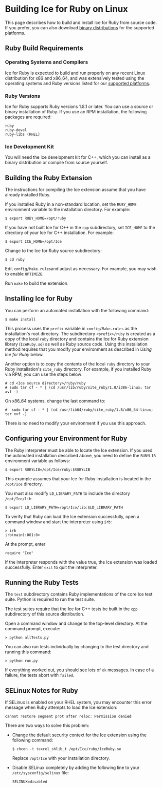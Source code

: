 # Building Ice for Ruby on Linux

This page describes how to build and install Ice for Ruby from source code. If you prefer, you can also download [binary distributions](https://zeroc.com/download.html) for the supported platforms.

## Ruby Build Requirements

### Operating Systems and Compilers

Ice for Ruby is expected to build and run properly on any recent Linux distribution for x86 and x86_64, and was extensively tested using the operating systems and Ruby versions listed for our [supported platforms](https://zeroc.com/platforms_3_6_0.html).

### Ruby Versions

Ice for Ruby supports Ruby versions 1.8.1 or later. You can use a source or binary installation of Ruby. If you use an RPM installation, the following packages are required:

    ruby
    ruby-devel
    ruby-libs (RHEL)

### Ice Development Kit

You will need the Ice development kit for C++, which you can install as a binary distribution or compile from source yourself.

## Building the Ruby Extension

The instructions for compiling the Ice extension assume that you have already installed Ruby.

If you installed Ruby in a non-standard location, set the ```RUBY_HOME``` environment variable to the installation directory. For example:

    $ export RUBY_HOME=/opt/ruby

If you have not built Ice for C++ in the ```cpp``` subdirectory, set ```ICE_HOME``` to the directory of your Ice for C++ installation. For example:

    $ export ICE_HOME=/opt/Ice

Change to the Ice for Ruby source subdirectory:

    $ cd ruby

Edit ```config/Make.rules```and adjust as necessary. For example, you may wish to enable ```OPTIMIZE```.

Run ```make``` to build the extension.

## Installing Ice for Ruby

You can perform an automated installation with the following command:

    $ make install

This process uses the ```prefix``` variable in ```config/Make.rules``` as the installation's root directory. The subdirectory ```<prefix>/ruby``` is created as a copy of the local ```ruby``` directory and contains the Ice for Ruby extension library (```IceRuby.so```) as well as Ruby source code. Using this installation method requires that you modify your environment as described in *Using Ice for Ruby* below.

Another option is to copy the contents of the local ```ruby``` directory to your Ruby installation's ```site_ruby``` directory. For example, if you installed Ruby via RPM, you can use the steps below:

    # cd <Ice source directory>/ruby/ruby
    # sudo tar cf - * | (cd /usr/lib/ruby/site_ruby/1.8/i386-linux; tar xvf -)

On x86_64 systems, change the last command to:

    #  sudo tar cf - * | (cd /usr/lib64/ruby/site_ruby/1.8/x86_64-linux; tar xvf -)

There is no need to modify your environment if you use this approach.

## Configuring your Environment for Ruby

The Ruby interpreter must be able to locate the Ice extension. If you used the automated installation described above, you need to define the ```RUBYLIB``` environment variable as follows:

    $ export RUBYLIB=/opt/Ice/ruby:$RUBYLIB

This example assumes that your Ice for Ruby installation is located in the ```/opt/Ice``` directory.

You must also modify ```LD_LIBRARY_PATH``` to include the directory ```/opt/Ice/lib```:

    $ export LD_LIBRARY_PATH=/opt/Ice/lib:$LD_LIBRARY_PATH

To verify that Ruby can load the Ice extension successfully, open a command window and start the interpreter using ```irb```:

    > irb
    irb(main):001:0>

At the prompt, enter

    require "Ice"

If the interpreter responds with the value true, the Ice extension was loaded successfully. Enter ```exit``` to quit the interpreter.

## Running the Ruby Tests

The ```test``` subdirectory contains Ruby implementations of the core Ice test suite. Python is required to run the test suite.

The test suites require that the Ice for C++ tests be built in the ```cpp``` subdirectory of this source distribution.

Open a command window and change to the top-level directory. At the command prompt, execute:

    > python allTests.py

You can also run tests individually by changing to the test directory and running this command:

    > python run.py

If everything worked out, you should see lots of ```ok``` messages. In case of a failure, the tests abort with ```failed```.

## SELinux Notes for Ruby

If SELinux is enabled on your RHEL system, you may encounter this error message when Ruby attempts to load the Ice extension:

    cannot restore segment prot after reloc: Permission denied

There are two ways to solve this problem:

- Change the default security context for the Ice extension using the following command:

   ```$ chcon -t texrel_shlib_t /opt/Ice/ruby/IceRuby.so```

    Replace ```/opt/Ice``` with your installation directory.
- Disable SELinux completely by adding the following line to your ```/etc/sysconfig/selinux``` file:

   ```SELINUX=disabled```
